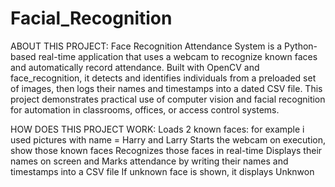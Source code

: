 # Facial_Recognition

ABOUT THIS PROJECT:
Face Recognition Attendance System is a Python-based real-time application that uses a webcam to recognize known faces and automatically record attendance. Built with OpenCV and face_recognition, it detects and identifies individuals from a preloaded set of images, then logs their names and timestamps into a dated CSV file. This project demonstrates practical use of computer vision and facial recognition for automation in classrooms, offices, or access control systems.

HOW DOES THIS PROJECT WORK:
Loads 2 known faces: for example i used pictures with name = Harry and Larry
Starts the webcam on execution, show those known faces
Recognizes those faces in real-time
Displays their names on screen and
Marks attendance by writing their names and timestamps into a CSV file
If unknown face is shown, it displays 
Unknwon

